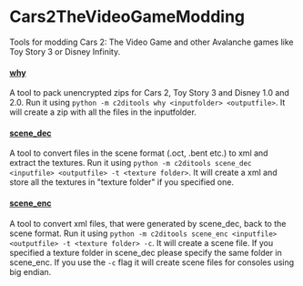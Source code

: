# Cars2TheVideoGameModding
Tools for modding Cars 2: The Video Game and other Avalanche games like Toy Story 3 or Disney Infinity.

#### [why](/src/c2ditools/archives/why.py)
A tool to pack unencrypted zips for Cars 2, Toy Story 3 and Disney 1.0 and 2.0.
Run it using `python -m c2ditools why <inputfolder> <outputfile>`. 
It will create a zip with all the files in the inputfolder.

#### [scene_dec](/src/c2ditools/scene/scene_dec.py)
A tool to convert files in the scene format (.oct, .bent etc.) to xml and extract the textures.
Run it using `python -m c2ditools scene_dec <inputfile> <outputfile> -t <texture folder>`.
It will create a xml and store all the textures in "texture folder" if you specified one.

#### [scene_enc](/src/c2ditools/scene/scene_enc.py)
A tool to convert xml files, that were generated by scene_dec, back to the scene format.
Run it using `python -m c2ditools scene_enc <inputfile> <outputfile> -t <texture folder> -c`.
It will create a scene file. If you specified a texture folder in scene_dec please specify the same folder in
scene_enc. If you use the `-c` flag it will create scene files for consoles using big endian.
